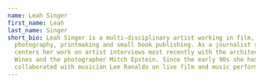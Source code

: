 ```yaml
---
name: Leah Singer
first_name: Leah
last_name: Singer
short_bio: Leah Singer is a multi-disciplinary artist working in film, video,
  photography, printmaking and small book publishing. As a journalist she
  centers her work on artist interviews most recently with the architect James
  Wines and the photographer Mitch Epstein. Since the early 90s she has
  collaborated with musician Lee Ranaldo on live film and music performances.
---
```

